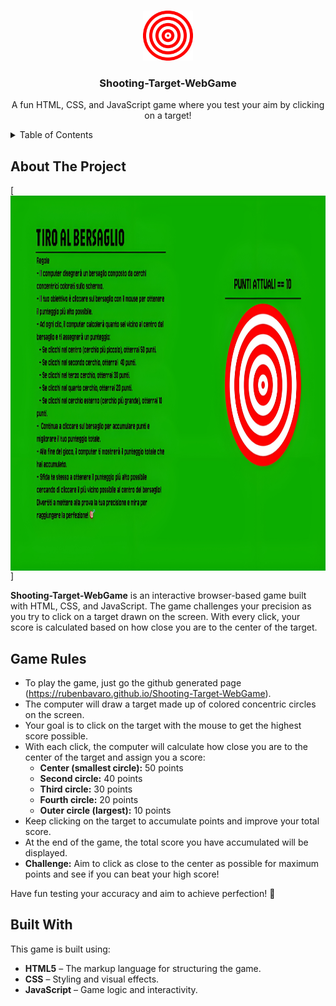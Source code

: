 
<!-- Improved compatibility of back to top link: See: https://github.com/othneildrew/Best-README-Template/pull/73 -->
<a id="readme-top"></a>
<!--
*** Thanks for checking out Shooting-Target-WebGame.
*** If you have any suggestions to improve the game or the README, please fork the repo and create a pull request,
*** or simply open an issue with your ideas. Happy coding!
-->



<!-- PROJECT LOGO -->
<br />
<div align="center">
  <a href="https://github.com/RubenBavaro/Shooting-Target-WebGame">
    <img src="static/img/logo.png" alt="Shooting Target Logo" width="80" height="80">
  </a>

  <h3 align="center">Shooting-Target-WebGame</h3>

  <p align="center">
    A fun HTML, CSS, and JavaScript game where you test your aim by clicking on a target!
    <br />
  </p>
</div>

<!-- TABLE OF CONTENTS -->
<details>
  <summary>Table of Contents</summary>
  <ol>
    <li><a href="#about-the-project">About The Project</a></li>
    <li>
      <a href="#game-rules">Game Rules</a>
    </li>
    <li>
      <a href="#built-with">Built With</a>
    </li>
  </ol>
</details>

<!-- ABOUT THE PROJECT -->
## About The Project

[  <img src="static/img/game-screenshot.png" alt="Shooting Target Logo" width="1200" height="600" style="margin: 0 auto; display: block;">]

**Shooting-Target-WebGame** is an interactive browser-based game built with HTML, CSS, and JavaScript. The game challenges your precision as you try to click on a target drawn on the screen. With every click, your score is calculated based on how close you are to the center of the target.

<!-- GAME RULES -->
## Game Rules
- To play the game, just go the github generated page (https://rubenbavaro.github.io/Shooting-Target-WebGame).
- The computer will draw a target made up of colored concentric circles on the screen.
- Your goal is to click on the target with the mouse to get the highest score possible.
- With each click, the computer will calculate how close you are to the center of the target and assign you a score:
  - **Center (smallest circle):** 50 points
  - **Second circle:** 40 points
  - **Third circle:** 30 points
  - **Fourth circle:** 20 points
  - **Outer circle (largest):** 10 points
- Keep clicking on the target to accumulate points and improve your total score.
- At the end of the game, the total score you have accumulated will be displayed.
- **Challenge:** Aim to click as close to the center as possible for maximum points and see if you can beat your high score!

Have fun testing your accuracy and aim to achieve perfection! 🎯

<!-- BUILT WITH -->
## Built With

This game is built using:
* **HTML5** – The markup language for structuring the game.
* **CSS** – Styling and visual effects.
* **JavaScript** – Game logic and interactivity.

